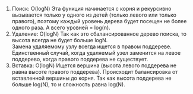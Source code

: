1) Поиск:
   O(logN) 
   Эта функция начинается с корня и рекурсивно вызывается только у одного из детей (только левого или только правого), 
   поэтому каждый уровень дерева будет посещен не более одного раза. 
   А всего уровней = log(n).  
2) Удаление:
   O(logN) 
   Так как это сбалансированное дерево поиска, то высота всегда не будет больше logN.  
   Замена удаляемому узлу всегда ищется в правом поддереве. 
   Единственный случай, когда удаляемый узел заменится на левое поддерево, когда правого поддерева не существует.
3) Вставка:
   O(logN)
   Ищется вершина (высота левого поддерева не равна высоте правого поддерева). 
   Происходит балансировка от вставленной вершины до корня. 
   Так как высота поддерева не больше log(N), то и сложность равна log(N).
